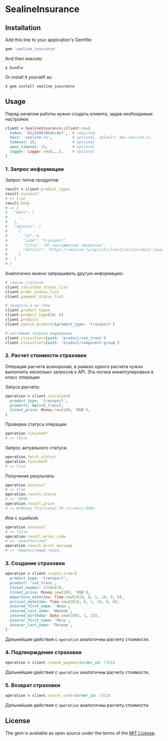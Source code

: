 # SealineInsurance

## Installation

Add this line to your application's Gemfile:

```ruby
gem 'sealine_insurance'
```

And then execute:

    $ bundle

Or install it yourself as:

    $ gem install sealine_insurance

## Usage

Перед началом работы нужно создать клиента, задав необходимые настройки:

```ruby
client = SealineInsurance::Client.new(
  token: '0123456789abcdef',  # required
  host: 'sealine.ru',         # optional, default: dev.sealine.ru
  timeout: 10,                # optional
  open_timeout: 15,           # optional
  logger: Logger.new(...),    # optional
)
```

### 1. Запрос информации

Запрос типов продуктов:

```ruby
result = client.product_types
result.success?
# => true
result.body
# => {
#   "meta": {
#     ...
#   },
#   "objects": [
#     {
#       "id": 6,
#       "code": "transport",
#       "title": "НС пассажирских перевозок",
#       "details": "https://sealine.ru/api/v1/classifiers/product-type/6.json"
#     }
#   ]
# }
```

Аналогично можно запрашивать другую информацию:

```ruby
# списки статусов
client.calculate_status_list
client.order_status_list
client.payment_status_list

# продукты и их типы
client.product_types
client.product_type(id: 6)
client.products
client.search_products(product_type: 'transport')

# кастомные запросы информации
client.classifiers(path: 'product/vsk_trans')
client.classifiers(path: 'product/component-group')
```

### 2. Расчет стоимости страховки

Операция расчета асинхроная, в рамках одного расчета нужно выполнять несколько запросов к API. Эта логика инкапсулирована в класс операции.

Запуск расчета:

```ruby
operation = client.calculate(
  product_type: 'transport',
  products: %w[vsk_trans],
  ticket_price: Money.new(100, 'RUB'),
)
```

Проверка статуса операции:

```ruby
operation.finished?
# => false
```

Запрос актуального статуса:

```ruby
operation.fetch_status!
operation.finished?
# => true
```

Получение результата:

```ruby
operation.success?
# => true
operation.result.status
# => 'DONE'
operation.result.price
# => #<Money fractional:70 currency:RUB>
```

Или с ошибкой:

```ruby
operation.success?
# => false
operation.result.error_code
# => 'unauthorized'
operation.result.error_message
# => 'Недопустимый токен.'
```

### 3. Создание страховки

```ruby
operation = client.create_order(
  product_type: 'transport',
  product: 'vsk_trans',
  ticket_number: 12345678,
  ticket_price: Money.new(100, 'RUB'),
  departure_datetime: Time.new(2018, 8, 1, 10, 0, 0),
  arrival_datetime: Time.new(2018, 8, 1, 18, 0, 0),
  insured_first_name: 'Иван',
  insured_last_name: 'Иванов',
  insured_birthday: Date.new(1985, 1, 15),
  insurer_first_name: 'Петр',
  insurer_last_name: 'Петров',
)
```

Дальнейшие действия с `operation` аналогичны расчету стоимости.

### 4. Подтверждение страховки

```ruby
operation = client.create_payment(order_id: 7311)
```

Дальнейшие действия с `operation` аналогичны расчету стоимости.

### 5. Возврат страховки

```ruby
operation = client.cancel_order(order_id: 7311)
```

Дальнейшие действия с `operation` аналогичны расчету стоимости.


## License

The gem is available as open source under the terms of the [MIT License](https://opensource.org/licenses/MIT).
